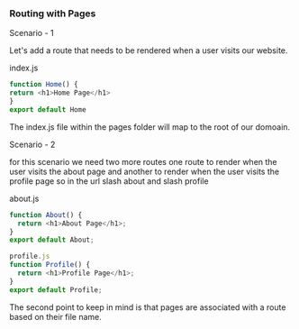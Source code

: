 ### Routing with Pages

Scenario - 1

Let's add a route that needs to be rendered when a user visits our website.

index.js
```javascript
function Home() {
return <h1>Home Page</h1>
}
export default Home
```

The index.js file within the pages folder will map to the root of our domoain.

Scenario - 2

for this scenario we need two more routes one route to render when the user visits the about page and another to render when the user visits the profile page 
so in the url slash about and slash profile 

about.js
```javascript
function About() {
  return <h1>About Page</h1>;
}
export default About;
```
```javascript
profile.js
function Profile() {
  return <h1>Profile Page</h1>;
}
export default Profile;
```

The second point to keep in mind is that pages are associated with a route based on their file name.

 
